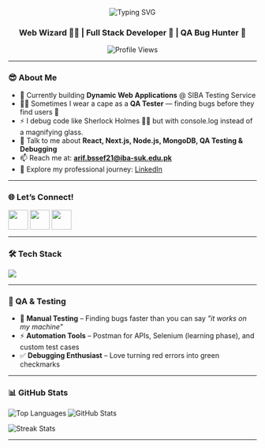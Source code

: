 
<p align="center">
  <img src="https://readme-typing-svg.herokuapp.com?font=Fira+Code&size=24&pause=800&color=4CAF50&center=true&vCenter=true&width=600&lines=Hey+there+👋,+I'm+Arif+Hussain;Full+Stack+Web+Developer+🚀;QA+Bug+Hunter+🐞;Coffee+%2B+Code+%3D+Life+☕💻" alt="Typing SVG" />
</p>

<h3 align="center">Web Wizard 🧙‍♂️ | Full Stack Developer 🚀 | QA Bug Hunter 🐞</h3>

<p align="center">
  <img src="https://komarev.com/ghpvc/?username=arifhussain39&label=Profile%20views&color=0e75b6&style=flat" alt="Profile Views" />
</p>



---

### 😎 About Me
- 🔭 Currently building **Dynamic Web Applications** @ SIBA Testing Service  
- 🕵️‍♂️ Sometimes I wear a cape as a **QA Tester** — finding bugs before they find users 🐛
- ⚡ I debug code like Sherlock Holmes 🕵️‍♂️ but with console.log instead of a magnifying glass.
- 💬 Talk to me about **React, Next.js, Node.js, MongoDB, QA Testing & Debugging**  
- 📫 Reach me at: **arif.bssef21@iba-suk.edu.pk**  
- 📄 Explore my professional journey: [LinkedIn](https://www.linkedin.com/in/arifhussain39/)  

---

### 🌐 Let’s Connect!
<p align="left">
<a href="https://linkedin.com/in/arif-hussain-chohan" target="blank"><img align="center" src="https://skillicons.dev/icons?i=linkedin" height="40" /></a>
<a href="https://instagram.com/arif.hussain_" target="blank"><img align="center" src="https://skillicons.dev/icons?i=instagram" height="40" /></a>
<a href="https://github.com/arifhussain39" target="blank"><img align="center" src="https://skillicons.dev/icons?i=github" height="40" /></a>
</p>

---

### 🛠️ Tech Stack
<p>
  <img src="https://skillicons.dev/icons?i=html,css,js,ts,react,nextjs,nodejs,express,mongodb,mysql,php,python,java,angular,tailwind,bootstrap,materialui,redux,git,github,figma,postman,linux" />
</p>

---

### 🧪 QA & Testing
- 🐞 **Manual Testing** – Finding bugs faster than you can say *"it works on my machine"*  
- ⚡ **Automation Tools** – Postman for APIs, Selenium (learning phase), and custom test cases  
- ✅ **Debugging Enthusiast** – Love turning red errors into green checkmarks  

---

### 📊 GitHub Stats
<p>
  <img align="left" src="https://github-readme-stats.vercel.app/api/top-langs?username=arifhussain39&show_icons=true&locale=en&layout=compact" alt="Top Languages" />
</p>

<p>
  <img align="center" src="https://github-readme-stats.vercel.app/api?username=arifhussain39&show_icons=true&locale=en" alt="GitHub Stats" />
</p>

<p>
  <img align="center" src="https://github-readme-streak-stats.herokuapp.com/?user=arifhussain39&" alt="Streak Stats" />
</p>

---
